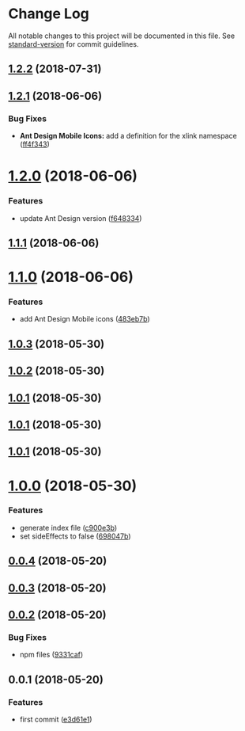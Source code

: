 # Change Log

All notable changes to this project will be documented in this file. See [standard-version](https://github.com/conventional-changelog/standard-version) for commit guidelines.

<a name="1.2.2"></a>
## [1.2.2](https://github.com/fjc0k/ant-design-icons/compare/v1.2.1...v1.2.2) (2018-07-31)



<a name="1.2.1"></a>
## [1.2.1](https://github.com/fjc0k/ant-design-icons/compare/v1.2.0...v1.2.1) (2018-06-06)


### Bug Fixes

* **Ant Design Mobile Icons:** add a definition for the xlink namespace ([ff4f343](https://github.com/fjc0k/ant-design-icons/commit/ff4f343))



<a name="1.2.0"></a>
# [1.2.0](https://github.com/fjc0k/ant-design-icons/compare/v1.1.1...v1.2.0) (2018-06-06)


### Features

* update Ant Design version ([f648334](https://github.com/fjc0k/ant-design-icons/commit/f648334))



<a name="1.1.1"></a>
## [1.1.1](https://github.com/fjc0k/ant-design-icons/compare/v1.1.0...v1.1.1) (2018-06-06)



<a name="1.1.0"></a>
# [1.1.0](https://github.com/fjc0k/ant-design-icons/compare/v1.0.3...v1.1.0) (2018-06-06)


### Features

* add Ant Design Mobile icons ([483eb7b](https://github.com/fjc0k/ant-design-icons/commit/483eb7b))



<a name="1.0.3"></a>
## [1.0.3](https://github.com/fjc0k/ant-design-icons/compare/v1.0.2...v1.0.3) (2018-05-30)



<a name="1.0.2"></a>
## [1.0.2](https://github.com/fjc0k/ant-design-icons/compare/v1.0.0...v1.0.2) (2018-05-30)



<a name="1.0.1"></a>
## [1.0.1](https://github.com/fjc0k/ant-design-icons/compare/v1.0.0...v1.0.1) (2018-05-30)



<a name="1.0.1"></a>
## [1.0.1](https://github.com/fjc0k/ant-design-icons/compare/v1.0.0...v1.0.1) (2018-05-30)



<a name="1.0.1"></a>
## [1.0.1](https://github.com/fjc0k/ant-design-icons/compare/v1.0.0...v1.0.1) (2018-05-30)



<a name="1.0.0"></a>
# [1.0.0](https://github.com/fjc0k/ant-design-icons/compare/v0.0.4...v1.0.0) (2018-05-30)


### Features

* generate index file ([c900e3b](https://github.com/fjc0k/ant-design-icons/commit/c900e3b))
* set sideEffects to false ([698047b](https://github.com/fjc0k/ant-design-icons/commit/698047b))



<a name="0.0.4"></a>
## [0.0.4](https://github.com/fjc0k/ant-design-icons/compare/v0.0.3...v0.0.4) (2018-05-20)



<a name="0.0.3"></a>
## [0.0.3](https://github.com/fjc0k/ant-design-icons/compare/v0.0.2...v0.0.3) (2018-05-20)



<a name="0.0.2"></a>
## [0.0.2](https://github.com/fjc0k/ant-design-icons/compare/v0.0.1...v0.0.2) (2018-05-20)


### Bug Fixes

* npm files ([9331caf](https://github.com/fjc0k/ant-design-icons/commit/9331caf))



<a name="0.0.1"></a>
## 0.0.1 (2018-05-20)


### Features

* first commit ([e3d61e1](https://github.com/fjc0k/ant-design-icons/commit/e3d61e1))
